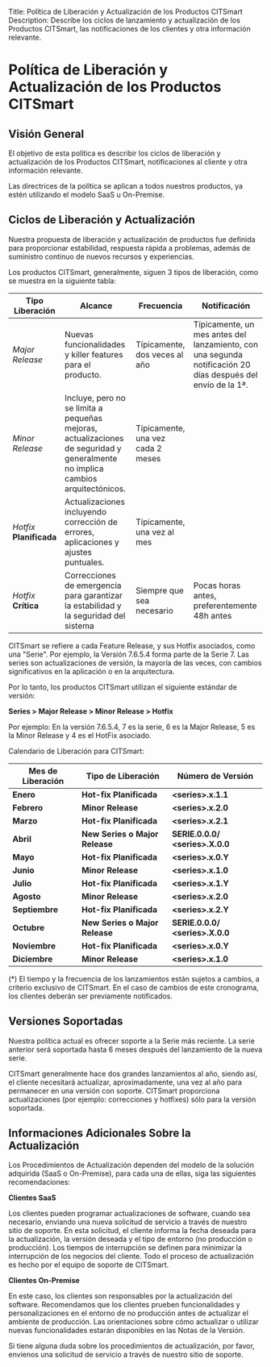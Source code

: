 Title: Política de Liberación y Actualización de los Productos CITSmart
Description: Describe los ciclos de lanzamiento y actualización de los Productos CITSmart, las notificaciones de los clientes y otra información relevante.

# Política de Liberación y Actualización de los Productos CITSmart

## Visión General
El objetivo de esta política es describir los ciclos de liberación y actualización
de los Productos CITSmart, notificaciones al cliente y otra información relevante.

Las directrices de la política se aplican a todos nuestros productos, ya estén
utilizando el modelo SaaS u On-Premise.

## Ciclos de Liberación y Actualización
Nuestra propuesta de liberación y actualización de productos fue definida para
proporcionar estabilidad, respuesta rápida a problemas, además de suministro continuo
de nuevos recursos y experiencias.

Los productos CITSmart, generalmente, siguen 3 tipos de liberación, como se
muestra en la siguiente tabla:

| **Tipo Liberación**     | **Alcance**                                                                                                                 | **Frecuencia**                      | **Notificación**                                                                                  |
|------------------------|----------------------------------------------------------------------------------------------------------------------------|-------------------------------------|--------------------------------------------------------------------------------------------------|
| *Major Release*        | Nuevas funcionalidades y killer features para el producto.                                                                    | Típicamente, dos veces al año     | Típicamente, un mes antes del lanzamiento, con una segunda notificación 20 días después del envío de la 1ª. |
| *Minor Release*        | Incluye, pero no se limita a pequeñas mejoras, actualizaciones de seguridad y generalmente no implica cambios arquitectónicos. | Típicamente, una vez cada 2 meses |                                                                                                  |
| *Hotfix* **Planificada** | Actualizaciones incluyendo corrección de errores, aplicaciones y ajustes puntuales.                                                  | Típicamente, una vez al mes        |                                                                                                  |
| *Hotfix* **Crítica**   | Correcciones de emergencia para garantizar la estabilidad y la seguridad del sistema                                                 | Siempre que sea necesario               | Pocas horas antes, preferentemente 48h antes                                                  |

CITSmart se refiere a cada Feature Release, y sus Hotfix asociados, como una
"Serie". Por ejemplo, la Versión 7.6.5.4 forma parte de la Serie 7. Las series son
actualizaciones de versión, la mayoría de las veces, con cambios significativos en la
aplicación o en la arquitectura.

Por lo tanto, los productos CITSmart utilizan el siguiente estándar de versión:

**Series \> Major Release \> Minor Release \> Hotfix**

Por ejemplo: En la versión 7.6.5.4, 7 es la serie, 6 es la Major Release, 5 es la Minor
Release y 4 es el HotFix asociado.

Calendario de Liberación para CITSmart:

| **Mes de Liberación** | **Tipo de Liberación**             | **Número de Versión**                |
|-----------------------|------------------------------------|--------------------------------------|
| **Enero**             | **Hot-fix Planificada**            | **<series\>.x.1.1**                 |
| **Febrero**           | **Minor Release**                  | **<series\>.x.2.0**                 |
| **Marzo**             | **Hot-fix Planificada**            | **<series\>.x.2.1**                 |
| **Abril**             | **New Series o Major Release**     | **SERIE.0.0.0/ <series\>.X.0.0**    |
| **Mayo**              | **Hot-fix Planificada**            | **<series\>.x.0.Y**                 |
| **Junio**             | **Minor Release**                  | **<series\>.x.1.0**                 |
| **Julio**             | **Hot-fix Planificada**            | **<series\>.x.1.Y**                 |
| **Agosto**            | **Minor Release**                  | **<series\>.x.2.0**                 |
| **Septiembre**        | **Hot-fix Planificada**            | **<series\>.x.2.Y**                 |
| **Octubre**           | **New Series o Major Release**     | **SERIE.0.0.0/ <series\>.X.0.0**    |
| **Noviembre**         | **Hot-fix Planificada**            | **<series\>.x.0.Y**                 |
| **Diciembre**         | **Minor Release**                  | **<series\>.x.1.0**                 |

(\*) El tiempo y la frecuencia de los lanzamientos están sujetos a cambios, a criterio
exclusivo de CITSmart. En el caso de cambios de este cronograma, los clientes deberán
ser previamente notificados.

## Versiones Soportadas

Nuestra política actual es ofrecer soporte a la Serie más reciente. La serie
anterior será soportada hasta 6 meses después del lanzamiento de la nueva
serie.

CITSmart generalmente hace dos grandes lanzamientos al año, siendo así, el
cliente necesitará actualizar, aproximadamente, una vez al año para permanecer en
una versión con soporte. CITSmart proporciona actualizaciones (por ejemplo:
correcciones y hotfixes) sólo para la versión soportada.

## Informaciones Adicionales Sobre la Actualización


Los Procedimientos de Actualización dependen del modelo de la solución
adquirida (SaaS o On-Premise), para cada una de ellas, siga las siguientes
recomendaciones:

**Clientes SaaS**

Los clientes pueden programar actualizaciones de software, cuando sea necesario,
enviando una nueva solicitud de servicio a través de nuestro sitio de soporte.
En esta solicitud, el cliente informa la fecha deseada para la actualización, la versión
deseada y el tipo de entorno (no producción o producción). Los tiempos de interrupción
se definen para minimizar la interrupción de los negocios del cliente. Todo el proceso de
actualización es hecho por el equipo de soporte de CITSmart.

**Clientes On-Premise**

En este caso, los clientes son responsables por la actualización del software.
Recomendamos que los clientes prueben funcionalidades y personalizaciones en el
entorno de no producción antes de actualizar el ambiente de producción. Las
orientaciones sobre cómo actualizar o utilizar nuevas funcionalidades estarán
disponibles en las Notas de la Versión.

Si tiene alguna duda sobre los procedimientos de actualización, por favor,
envíenos una solicitud de servicio a través de nuestro sitio de soporte.
